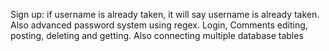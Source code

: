 Sign up: if username is already taken, it will say username is already taken. Also advanced password system using regex. Login, Comments editing, posting, deleting and getting. Also connecting multiple database tables
